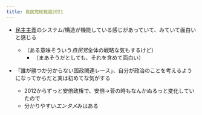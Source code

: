 ```yaml
---
title: 自民党総裁選2021
---
```


* [民主主義](%E6%B0%91%E4%B8%BB%E4%B8%BB%E7%BE%A9.md)のシステム/構造が機能している感じがあっていて、みていて面白いと感じる
  
  * （ある意味そういう*自民党*全体の戦略な気もするけど）
    * （まあそうだとしても、それを含めて面白い）
* 「誰が勝つか分からない国政関連レース」、自分が政治のことを考えるようになってからだと実は初めてな気がする
  
  * 2012からずっと安倍政権で、安倍→菅の時もなんかぬるっと変化していたので
  * 分かりやすい*エンタメ*みはある
